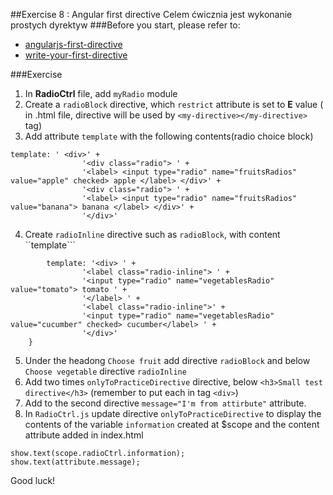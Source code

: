 ##Exercise 8 : Angular first directive
Celem ćwicznia jest wykonanie prostych dyrektyw
###Before you start, please refer to:
* [angularjs-first-directive](https://egghead.io/lessons/angularjs-first-directive)
* [write-your-first-directive](https://egghead.io/lessons/write-your-first-directive)

###Exercise

1. In **RadioCtrl** file, add ```myRadio``` module
2. Create a ```radioBlock``` directive, which ```restrict``` attribute is set to **E** value ( in .html file, directive will be used by ```<my-directive></my-directive>``` tag)
3. Add attribute ```template``` with the following contents(radio choice block)

```
template: ' <div>' +
                '<div class="radio"> ' +
                '<label> <input type="radio" name="fruitsRadios" value="apple" checked> apple </label> </div>' +
                '<div class="radio"> ' +
                '<label> <input type="radio" name="fruitsRadios" value="banana"> banana </label> </div>' +
                '</div>'
```
4. Create ```radioInline``` directive such as ```radioBlock```, with content ``template```

```
        template: '<div> ' +
                '<label class="radio-inline"> ' +
                '<input type="radio" name="vegetablesRadio" value="tomato"> tomato ' +
                '</label> ' +
                '<label class="radio-inline">' +
                '<input type="radio" name="vegetablesRadio" value="cucumber" checked> cucumber</label> ' +
                '</div>'
    }
```
5. Under the headong ```Choose fruit``` add directive ```radioBlock``` and below ``` Choose vegetable``` directive ```radioInline```
6. Add two times ```onlyToPracticeDirective``` directive, below ```<h3>Small test directive</h3>``` (remember to put each in tag ```<div>```)
7. Add to the second directive ```message="I'm from attirbute"``` attribute.
8. In ```RadioCtrl.js``` update directive  ```onlyToPracticeDirective```  to display the contents of the variable ```information``` created at $scope and the content attribute added in index.html
```
show.text(scope.radioCtrl.information);
show.text(attribute.message);
```

Good luck!
